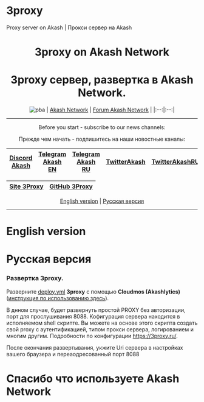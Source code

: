 # 3proxy
Proxy server on Akash | Прокси сервер на Akash
<div align="center">
  
# 3proxy on Akash Network
# 3proxy сервер, развертка в Akash Network.
  
</div>
  
<div align="center">

![pba](https://user-images.githubusercontent.com/23629420/163564929-166f6a01-a6e2-4412-a4e9-40e54c821f05.png)
| [Akash Network](https://akash.network/) | [Forum Akash Network](https://forum.akash.network/) | 
|:--:|:--:|
___
Before you start - subscribe to our news channels: 

Прежде чем начать - подпишитесь на наши новостные каналы:

| [Discord Akash](https://discord.gg/WR56y8Wt) | [Telegram Akash EN](https://t.me/AkashNW) | [Telegram Akash RU](https://t.me/akash_ru) | [TwitterAkash](https://twitter.com/akashnet_) | [TwitterAkashRU](https://twitter.com/akash_ru) |
|:--:|:--:|:--:|:--:|:--:|

</div>


<div align="center">
  
| [Site 3Proxy](https://3proxy.ru/) | [GitHub 3Proxy](https://github.com/3proxy) | 
|:--:|:--:|
  
</div>

<div align="center">
  
[English version]() | [Русская версия]() 
 
</div>

___

# English version
# Русская версия
### Развертка 3proxy.

Разверните [deploy.yml](https://github.com/Dimokus88/3proxy/blob/main/deploy.yml) **3proxy** с помощью **Cloudmos (Akashlytics)**  ([инструкция по использованию здесь](https://github.com/Dimokus88/guides/blob/main/Akashlytics/RU-guide.md)).

В днном случае, будет развернуть простой PROXY без авторизации, порт для прослушивания 8088. Кофигурация сервера находится в исполняемом shell скрипте. Вы можете на основе этого скрипта создать свой proxy с аутентификацией, типом прокси сервера, логированием и многим другим. Подробности по конфигурации https://3proxy.ru/. 

После окончания развертывания, укжите Uri сервера в настройках вашего браузера и переаодресованный порт 8088

# Спасибо что используете Akash Network



